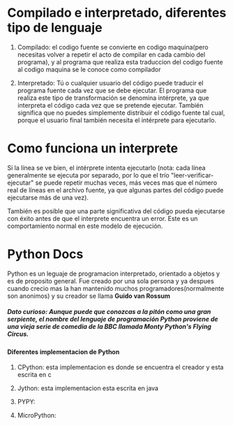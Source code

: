 # Compilado e interpretado, diferentes tipo de lenguaje

1. Compilado: el codigo fuente se convierte en codigo maquina(pero necesitas volver a repetir el acto de compilar en cada cambio del programa), y al programa que realiza esta traduccion del codigo fuente al codigo maquina se le conoce como compilador

2. Interpretado: Tú o cualquier usuario del código puede traducir el programa fuente cada vez que se debe ejecutar. El programa que realiza este tipo de transformación se denomina intérprete, ya que interpreta el código cada vez que se pretende ejecutar. También significa que no puedes simplemente distribuir el código fuente tal cual, porque el usuario final también necesita el intérprete para ejecutarlo.

# Como funciona un interprete 

Si la línea se ve bien, el intérprete intenta ejecutarlo (nota: cada línea generalmente se ejecuta por separado, por lo que el trío "leer-verificar-ejecutar" se puede repetir muchas veces, más veces mas que el número real de líneas en el archivo fuente, ya que algunas partes del código puede ejecutarse más de una vez).

También es posible que una parte significativa del código pueda ejecutarse con éxito antes de que el interprete encuentra un error. Este es un comportamiento normal en este modelo de ejecución.

# Python Docs

Python es un leguaje de programacion interpretado, orientado a objetos y es de proposito general. Fue creado por una sola persona y ya despues cuando crecio mas la han mantenido muchos programadores(normalmente son anonimos) y su creador se llama **Guido van Rossum**

##### Dato curioso: Aunque puede que conozcas a la pitón como una gran serpiente, el nombre del lenguaje de programación Python proviene de una vieja serie de comedia de la BBC llamada Monty Python's Flying Circus.

#### Diferentes implementacion de Python

1. CPython: esta implementacion es donde se encuentra el creador y esta escrita en c 

2. Jython: esta implementacion esta escrita en java

3. PYPY: 

4. MicroPython:


